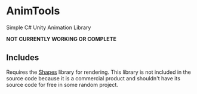 # AnimTools

Simple C# Unity Animation Library

**NOT CURRENTLY WORKING OR COMPLETE**

## Includes
Requires the [Shapes](https://acegikmo.com/shapes/) library for rendering. This library is not included in the source code because it is a commercial product and shouldn't have its source code for free in some random project.
